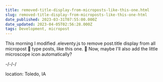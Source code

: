 ```yaml
---
title: removed-title-display-from-microposts-like-this-one.html
slug: removed-title-display-from-microposts-like-this-one-html
date_published: 2023-03-31T07:55:00.000Z
date_updated: 2023-04-05T02:56:28.000Z
tags: Development, micropost
---
```


This morning I modified .eleventy.js to remove post.title display from all micropost 🔬 type posts, like this one. 🙂 Now, maybe I'll also add the little microscope icon automatically?

-/-/-/

location: Toledo, IA
